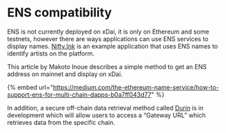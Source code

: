 # ENS compatibility

ENS is not currently deployed on xDai, it is only on Ethereum and some testnets, however there are ways applications can use ENS services to display names. [Nifty.Ink](../../about-gc/project-spotlights/nifty.ink.md) is an example application that uses ENS names to identify artists on the platform.

This article by Makoto Inoue describes a simple method to get an ENS address on mainnet and display on xDai.

{% embed url="https://medium.com/the-ethereum-name-service/how-to-support-ens-for-multi-chain-dapps-b0a7ff043d77" %}

In addition, a secure off-chain data retrieval method called [Durin](https://github.com/Arachnid/EIPs/blob/durin/EIPS/eip-3668.md) is in development which will allow users to access a “Gateway URL” which retrieves data from the specific chain.
